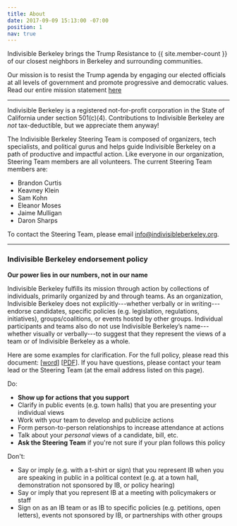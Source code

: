 ```yaml
---
title: About
date: 2017-09-09 15:13:00 -07:00
position: 1
nav: true
---
```


Indivisible Berkeley brings the Trump Resistance to {{ site.member-count }} of our closest neighbors in Berkeley and surrounding communities.

Our mission is to resist the Trump agenda by engaging our elected officials at all levels of government and promote progressive and democratic values. Read our entire mission statement [here](https://www.indivisibleberkeley.org/mission)

------------

Indivisible Berkeley is a registered not-for-profit corporation in the State of California under section 501(c)(4). Contributions to Indivisible Berkeley are _not_ tax-deductible, but we appreciate them anyway!

The Indivisible Berkeley Steering Team is composed of organizers, tech specialists, and political gurus and helps guide Indivisible Berkeley on a path of productive and impactful action. Like everyone in our organization, Steering Team members are all volunteers. The current Steering Team members are:

+ Brandon Curtis
+ Keavney Klein
+ Sam Kohn
+ Eleanor Moses
+ Jaime Mulligan
+ Daron Sharps

To contact the Steering Team, please email [info@indivisibleberkeley.org](mailto:info@indivisibleberkeley.org).

---------

### Indivisible Berkeley endorsement policy

**Our power lies in our numbers, not in our name**


Indivisible Berkeley fulfills its mission through action by collections of individuals,
primarily organized by and through teams.
As an organization, Indivisible Berkeley does not explicitly---whether verbally or in
writing--- endorse candidates, specific policies (e.g. legislation, regulations, initiatives),
groups/coalitions, or events hosted by other groups. Individual participants and teams
also do not use Indivisible Berkeley’s name---whether visually or verbally---to suggest
that they represent the views of a team or of Indivisible Berkeley as a whole.

Here are some examples for clarification. For the full policy, please read this document: \[[word](/uploads/Endorsements_Policy_FINAL_102917.docx)] \[[PDF](/uploads/Endorsements_Policy_FINAL_102917.pdf)]. If you have questions, please contact your team lead or the Steering Team (at the email address listed on this page).

Do:
 - **Show up for actions that you support**
 - Clarify in public events (e.g. town halls) that you are presenting your individual views 
 - Work with your team to develop and publicize actions
 - Form person-to-person relationships to increase attendance at actions
 - Talk about your *personal* views of a candidate, bill, etc.
 - **Ask the Steering Team** if you're not sure if your plan follows this policy

Don't:
 - Say or imply (e.g. with a t-shirt or sign) that you represent IB when you are speaking in public in a political context (e.g. at a town hall, demonstration not sponsored by IB, or policy hearing)
 - Say or imply that you represent IB at a meeting with policymakers or staff
 - Sign on as an IB team or as IB to specific policies (e.g. petitions, open letters), events not sponsored by IB, or partnerships with other groups